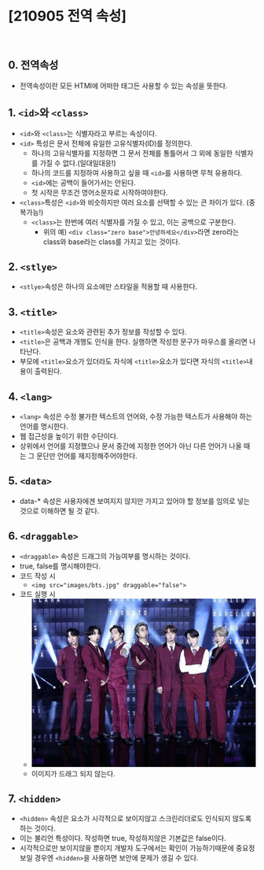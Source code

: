 # [210905 전역 속성]

</br>

## 0. 전역속성

- 전역속성이란 모든 HTMl에 어떠한 태그든 사용할 수 있는 속성을 뜻한다.

## 1. ```<id>```와 ```<class>```

- ```<id>```와 ```<class>```는 식별자라고 부르는 속성이다.
- ```<id>``` 특성은 문서 전체에 유일한 고유식별자(ID)를 정의한다.
  - 하나의 고유식별자를 지정하면 그 문서 전체를 통틀어서 그 외에 동일한 식별자를 가질 수 없다.(일대일대응!)
  - 하나의 코드를 지정하여 사용하고 싶을 때 ```<id>```를 사용하면 무척 유용하다.
  - ```<id>```에는 공백이 들어가서는 안된다.
  - 첫 시작은 무조건 영어소문자로 시작하여야한다.
- ```<class>```특성은 ```<id>```와 비슷하지만 여러 요소를 선택할 수 있는 큰 차이가 있다. (중복가능!)
  - ```<class>```는 한번에 여러 식별자를 가질 수 있고, 이는 공백으로 구분한다.
    - 위의 예) ```<div class="zero base">안녕하세요</div>```라면 zero라는 class와 base라는 class를 가지고 있는 것이다.

## 2. ```<stlye>```

- ```<stlye>```속성은 하나의 요소에만 스타일을 적용할 때 사용한다.

## 3. ```<title>```

- ```<title>```속성은 요소와 관련된 추가 정보를 작성할 수 있다.
- ```<title>```은 공백과 개행도 인식을 한다. 실행하면 작성한 문구가 마우스를 올리면 나타난다.
- 부모에 ```<title>```요소가 있더라도 자식에 ```<title>```요소가 있다면 자식의 ```<title>```내용이 출력된다.

## 4. ```<lang>```

- ```<lang>``` 속성은 수정 불가한 텍스트의 언어와, 수정 가능한 텍스트가 사용해야 하는 언어를 명시한다.
- 웹 접근성을 높이기 위한 수단이다.
- 상위에서 언어를 지정했으나 문서 중간에 지정한 언어가 아닌 다른 언어가 나올 때는 그 문단만 언어를 재지정해주어야한다.

## 5. ```<data>```

- data-* 속성은 사용자에겐 보여지지 않지만 가지고 있어야 할 정보를 임의로 넣는 것으로 이해하면 될 것 같다.

## 6. ```<draggable>```

- ```<draggable>``` 속성은 드래그의 가능여부를 명시하는 것이다.
- true, false를 명시해야한다. 
- 코드 작성 시
  - ```<img src="images/bts.jpg" draggable="false">```
- 코드 실행 시
  - <img src="images/bts.jpg" draggable="false">
  - 이미지가 드래그 되지 않는다.

## 7. ```<hidden>```

- ```<hidden>``` 속성은 요소가 시각적으로 보이지않고 스크린리더로도 인식되지 않도록 하는 것이다.
- 이는 불리언 특성이다. 작성하면 true, 작성하지않은 기본값은 false이다.
- 시각적으로만 보이지않을 뿐이지 개발자 도구에서는 확인이 가능하기때문에 중요정보일 경우엔 ```<hidden>```을 사용하면 보안에 문제가 생길 수 있다.